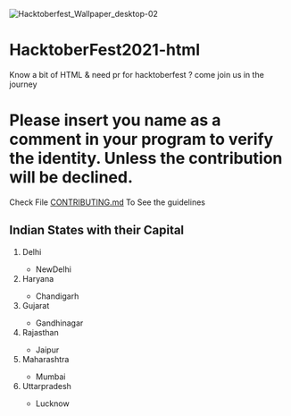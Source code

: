 ![Hacktoberfest_Wallpaper_desktop-02](https://user-images.githubusercontent.com/42792876/135628314-4067e2c8-5157-4571-b280-532cee89cd4b.png)

# HacktoberFest2021-html

Know a bit of HTML & need pr for hacktoberfest ? come join us in the journey

# Please insert you name as a comment in your program to verify the identity. Unless the contribution will be declined.

Check File [CONTRIBUTING.md](https://github.com/AnushkaSamarasinghe/HacktoberFest2021-html/blob/910774318bb1c71afa1230e120e4f5947eed564d/CONTRIBUTING.md) To See the guidelines

<!DOCTYPE html>
<html>
<body>

<h2>Indian States with their Capital</h2>

<ol>
  <li>Delhi</li>
  	<ul type="circle">
  		<li>NewDelhi</li>
    </ul>
  <li>Haryana</li>
  	<ul type="circle">
  		<li>Chandigarh</li>
    </ul>
  <li>Gujarat</li>
  	<ul type="circle">
  		<li>Gandhinagar</li>
    </ul>
  <li>Rajasthan</li>
  	<ul type="circle">
  		<li>Jaipur</li>
    </ul>
  <li>Maharashtra</li>
  	<ul type="circle">
  		<li>Mumbai</li>
    </ul>
  <li>Uttarpradesh</li>
  	<ul type="circle">
  		<li>Lucknow</li>
    </ul>
</ol>  

</body>
</html>
